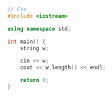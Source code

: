 ```c++
// C++
#include <iostream>

using namespace std;

int main() {
	string w;

	cin >> w;
	cout << w.length() << endl;

	return 0;
}
```

```python

```

```c

```

```c#

```
